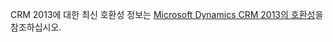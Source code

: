 CRM 2013에 대한 최신 호환성 정보는 [Microsoft Dynamics CRM 2013의 호환성](https://support.microsoft.com/kb/3005167)을 참조하십시오.